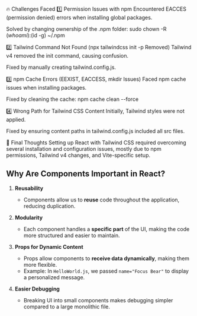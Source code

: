 🔥 Challenges Faced
1️⃣ Permission Issues with npm
Encountered EACCES (permission denied) errors when installing global packages.

Solved by changing ownership of the .npm folder:
sudo chown -R $(whoami):$(id -g) ~/.npm

2️⃣ Tailwind Command Not Found (npx tailwindcss init -p Removed)
Tailwind v4 removed the init command, causing confusion.

Fixed by manually creating tailwind.config.js.

3️⃣ npm Cache Errors (EEXIST, EACCESS, mkdir Issues)
Faced npm cache issues when installing packages.

Fixed by cleaning the cache:
npm cache clean --force

4️⃣ Wrong Path for Tailwind CSS Content
Initially, Tailwind styles were not applied.

Fixed by ensuring content paths in tailwind.config.js included all src files.

🎯 Final Thoughts
Setting up React with Tailwind CSS required overcoming several installation and configuration issues, mostly due to npm permissions, Tailwind v4 changes, and Vite-specific setup.

## Why Are Components Important in React?

1. **Reusability**  
   - Components allow us to **reuse** code throughout the application, reducing duplication.  

2. **Modularity**  
   - Each component handles a **specific part** of the UI, making the code more structured and easier to maintain.  

3. **Props for Dynamic Content**  
   - Props allow components to **receive data dynamically**, making them more flexible.  
   - Example: In `HelloWorld.js`, we passed `name="Focus Bear"` to display a personalized message.

4. **Easier Debugging**  
   - Breaking UI into small components makes debugging simpler compared to a large monolithic file.
